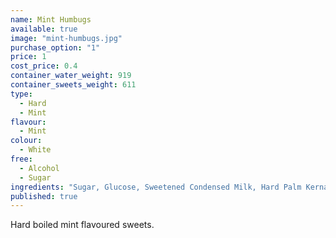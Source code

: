 ```yaml
---
name: Mint Humbugs
available: true
image: "mint-humbugs.jpg"
purchase_option: "1"
price: 1
cost_price: 0.4
container_water_weight: 919
container_sweets_weight: 611
type: 
  - Hard
  - Mint
flavour: 
  - Mint
colour: 
  - White
free: 
  - Alcohol
  - Sugar
ingredients: "Sugar, Glucose, Sweetened Condensed Milk, Hard Palm Kernal Oil, Flavour, Salt, Colour (E150), Emulsifier (Soya Lecithin)"
published: true
---
```

Hard boiled mint flavoured sweets.